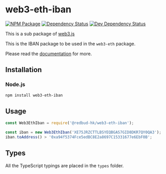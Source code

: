 # web3-eth-iban

[![NPM Package][npm-image]][npm-url] [![Dependency Status][deps-image]][deps-url] [![Dev Dependency Status][deps-dev-image]][deps-dev-url]

This is a sub package of [web3.js][repo]

This is the IBAN package to be used in the `web3-eth` package.

Please read the [documentation][docs] for more.

## Installation

### Node.js

```bash
npm install web3-eth-iban
```

## Usage

```js
const Web3EthIban = require('@redbud-hk/web3-eth-iban');

const iban = new Web3EthIban('XE75JRZCTTLBSYEQBGAS7GID8DKR7QY0QA3');
iban.toAddress() > '0xa94f5374Fce5edBC8E2a8697C15331677e6EbF0B';
```

[docs]: http://web3js.readthedocs.io/en/1.0/
[repo]: https://github.com/redbud-hk/web3.js

## Types

All the TypeScript typings are placed in the `types` folder.

[docs]: http://web3js.readthedocs.io/en/1.0/
[repo]: https://github.com/redbud-hk/web3.js
[npm-image]: https://img.shields.io/npm/v/web3-eth-iban.svg
[npm-url]: https://npmjs.org/package/web3-eth-iban
[deps-image]: https://david-dm.org/redbud-hk/web3.js/1.x/status.svg?path=packages/web3-eth-iban
[deps-url]: https://david-dm.org/redbud-hk/web3.js/1.x?path=packages/web3-eth-iban
[deps-dev-image]: https://david-dm.org/redbud-hk/web3.js/1.x/dev-status.svg?path=packages/web3-eth-iban
[deps-dev-url]: https://david-dm.org/redbud-hk/web3.js/1.x?type=dev&path=web3-eth-iban

